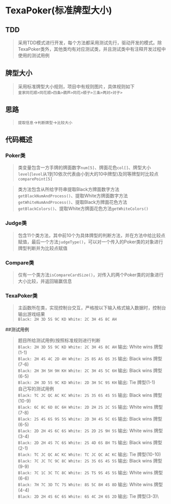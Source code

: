 # TexaPoker(标准牌型大小)

## TDD
> 采用TDD模式进行开发，每个方法都采用测试先行，驱动开发的模式。除TexaPoker类外，其他类均有对应测试类，并且测试类中有注释开发过程中使用的测试用例

## 牌型大小
> 采用标准牌型大小规则，项目中有规则图片，具体规则如下\
> `皇家同花顺>同花顺>四条>葫芦>同花>顺子>三条>两对>对子>`

## 思路
> `提取信息`->`判断牌型`->`比较大小`
## 代码概述
### Poker类
> 类变量包含一方手牌的牌面数字`num[5]`、牌面花色`col[]`、牌型大小`level`(`level`从1到10依次代表由小到大的10中牌型)及同等牌型时比较点`comparePoint[5]`

> 类方法包含从所给字符串提取Black方牌面数字方法`getBlackNumAndProcess()`、提取White方牌面数字方法`getWhiteNumAndProcess()`、提取Black方牌面花色方法`getBlackColors()`、提取White方牌面花色方法`getWhiteColors()`

### Judge类
> 包含11个类方法，其中前10个为具体牌型的判断方法，并在方法中给比较点赋值，最后一个方法`judgeType()`，可以对一个传入的Poker类的对象进行牌型判断并为比较点赋值

### Compare类
> 仅有一个类方法`isCompareCardSize()`，对传入的两个Poker类的对象进行大小比较，并返回输赢信息

### TexaPoker类
> 主函数所在类，实现控制台交互，严格按以下输入格式输入数据时，控制台输出游戏结果\
`Black: 2H 3D 5S 9C KD White: 2C 3H 4S 8C AH`

##测试用例
> 题目所给测试用例(按照标准规则进行判断\
> `Black: 2H 3D 5S 9C KD White: 2C 3H 4S 8C AH` 输出: White wins 牌型(1-1)\
> `Black: 2H 4S 4C 2D 4H White: 2S 8S AS QS 3S` 输出: Black wins 牌型(7-6)\
> `Black: 2H 3H 5H 9H KH White: 2C 3H 4S 5C 6H` 输出: Black wins 牌型(6-5)\
> `Black: 2H 3D 5S 9C KD White: 2D 3H 5C 9S KH` 输出: Tie 牌型(1-1)\
>  自己写的测试用例\
> `Black: TC JC QC AC KC White: 2S 3S 6S 4S 5S` 输出: Black wins 牌型(10-9)\
> `Black: 6C 8C 6D 8C 6H White: 2D 2H 2S 2C 5S` 输出: White wins 牌型(7-8)\
> `Black: 2S 4S 6S 9S 5S White: 2D 3H 4S 5C 6S` 输出: Black wins 牌型(6-5)\
> `Black: 2D 2H 4S 6C 6S White: 2S 2D 2S 9H 5S` 输出: White wins 牌型(3-4)\
> `Black: 2D 2H 4S 7C 6S White: 2S 4D 6S 8H TS` 输出: Black wins 牌型(2-1)\
> `Black: TC JC QC AC KC White: TC JC QC AC KC` 输出: Tie 牌型(10-10)\
> `Black: 7C JC TC 9C 8C White: 2S 3S 6S 4S 5S` 输出: Black wins 牌型(9-9)\
> `Black: 7C 1C 3C TC 8C White: 2S TS 9S 4S 5S` 输出: White wins 牌型(6-6)\
> `Black: 7H 7C 3D TC 7S White: 8S 5C 8H 4S 8D` 输出: White wins 牌型(4-4)\
> `Black: 2D 2H 4S 6C 6S White: 6S 4C 2H 6S 2D` 输出: Tie 牌型(3-3)\
   
